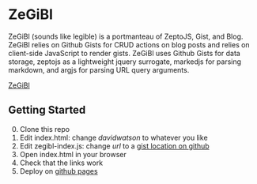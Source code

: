 # ZeGiBl

ZeGiBl (sounds like legible) is a portmanteau of ZeptoJS, Gist, and Blog. ZeGiBl relies on Github Gists for CRUD actions on blog posts and relies on client-side JavaScript to render gists. ZeGiBl uses Github Gists for data storage, zeptojs as a lightweight jquery surrogate, markedjs for parsing markdown, and argjs for parsing URL query arguments.

<a href="http://davidwatson.org/zegibl/">ZeGiBl</a>

## Getting Started
0. Clone this repo
1. Edit index.html: change *davidwatson* to whatever you like
2. Edit zegibl-index.js: change *url* to a [gist location on github](https://github.com/davidthewatson/zegibl/blob/master/zegibl-index.js#L2)
3. Open index.html in your browser
4. Check that the links work
5. Deploy on [github pages](https://pages.github.com/)
